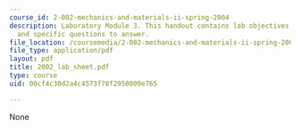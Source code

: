 ```yaml
---
course_id: 2-002-mechanics-and-materials-ii-spring-2004
description: Laboratory Module 3. This handout contains lab objectives, notes, tasks,
  and specific questions to answer.
file_location: /coursemedia/2-002-mechanics-and-materials-ii-spring-2004/00cf4c30d2a4c4573f78f2950809e765_2002_lab_sheet.pdf
file_type: application/pdf
layout: pdf
title: 2002_lab_sheet.pdf
type: course
uid: 00cf4c30d2a4c4573f78f2950809e765

---
```

None